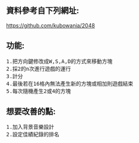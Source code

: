 ## 資料參考自下列網址:
https://github.com/kubowania/2048
## 功能:
<pre>
1.把方向鍵修改成W,S,A,D的方式來移動方塊
2.採2的n次進行遊戲的運行
3.計分
4.最後若在16格內無法產生新的方塊或相加則遊戲結束
5.每次隨機產生2或4的方塊
</pre>
## 想要改善的點:
<pre>
1.加入背景音樂設計
2.設定佳績紀錄的排名
</pre>
